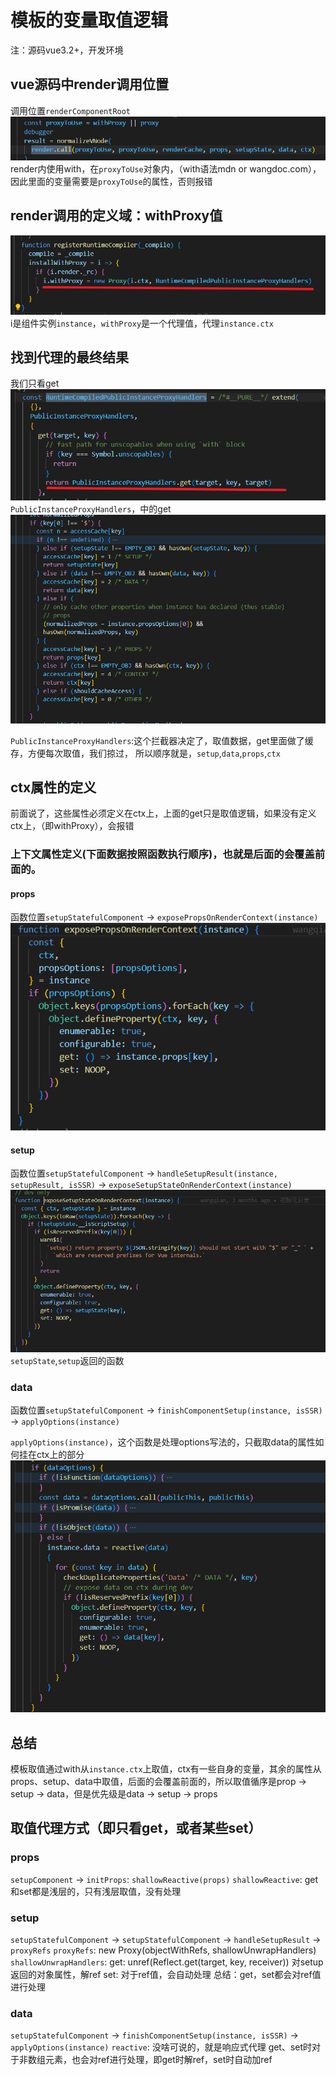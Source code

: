 # 模板的变量取值逻辑
注：源码vue3.2+，开发环境
## vue源码中render调用位置
调用位置`renderComponentRoot`
![picture 1](images/2022-09/d43d38bf100f1f3f4d7be5f629c6e48263950b502f5b36e936e8c051bde14f47.png)  
render内使用with，在`proxyToUse`对象内，（with语法mdn or wangdoc.com），因此里面的变量需要是`proxyToUse`的属性，否则报错

## render调用的定义域：withProxy值
![picture 2](images/2022-09/a9e9c92182f580e3878d7318c6199d06675f9ef5166775712669fc21fec91ade.png)  
i是组件实例`instance`，`withProxy`是一个代理值，代理`instance.ctx`

## 找到代理的最终结果
我们只看get
![picture 3](images/2022-09/ff1b07e3a2a657d4932ca503bf18f989b6a20cd04865c37f78417a65ede5a22b.png)  
`PublicInstanceProxyHandlers`，中的get
![picture 4](images/2022-09/beac738ecfda804b0ddfc2aa6e724515e41ff2a390248781f7246fa5a4f4a503.png)  

`PublicInstanceProxyHandlers`:这个拦截器决定了，取值数据，get里面做了缓存，方便每次取值，我们掠过，
所以顺序就是，`setup`,`data`,`props`,`ctx`

## ctx属性的定义
前面说了，这些属性必须定义在ctx上，上面的get只是取值逻辑，如果没有定义ctx上，（即withProxy），会报错
### 上下文属性定义(下面数据按照函数执行顺序)，也就是后面的会覆盖前面的。
#### props
函数位置`setupStatefulComponent` -> `exposePropsOnRenderContext(instance)`
![picture 5](images/2022-09/4b432ca7f8e7e3cd9e1cd50c1e26906659c5d1019d7047d26124eee24dd81e21.png)  
#### setup
函数位置`setupStatefulComponent` -> `handleSetupResult(instance, setupResult, isSSR)` -> `exposeSetupStateOnRenderContext(instance)`
![picture 6](images/2022-09/9b369a68526d40d35bf54ad911752e7c8b922f02d9c770bb99cd02c720350dce.png)  
`setupState`,`setup`返回的函数
### data
函数位置`setupStatefulComponent` -> `finishComponentSetup(instance, isSSR)` -> `applyOptions(instance)`

`applyOptions(instance)`，这个函数是处理options写法的，只截取data的属性如何挂在ctx上的部分
![picture 7](images/2022-09/3de7f8efda85c0181d719786865db1e78ec84e35aa6658afaf389e5ed4318ab7.png)  
## 总结
模板取值通过with从`instance.ctx`上取值，ctx有一些自身的变量，其余的属性从props、setup、data中取值，后面的会覆盖前面的，所以取值循序是prop -> setup -> data，但是优先级是data -> setup -> props

## 取值代理方式（即只看get，或者某些set）
### props
`setupComponent` -> `initProps`: `shallowReactive(props)`
`shallowReactive`: get和set都是浅层的，只有浅层取值，没有处理
### setup
`setupStatefulComponent` -> `setupStatefulComponent`  -> `handleSetupResult` -> `proxyRefs`
`proxyRefs`: new Proxy(objectWithRefs, shallowUnwrapHandlers)
`shallowUnwrapHandlers`: 
get: unref(Reflect.get(target, key, receiver)) 对setup返回的对象属性，解ref
set: 对于ref值，会自动处理
总结：get，set都会对ref值进行处理
### data
`setupStatefulComponent` -> `finishComponentSetup(instance, isSSR)` -> `applyOptions(instance)`
`reactive`: 没啥可说的，就是响应式代理
get、set时对于非数组元素，也会对ref进行处理，即get时解ref，set时自动加ref